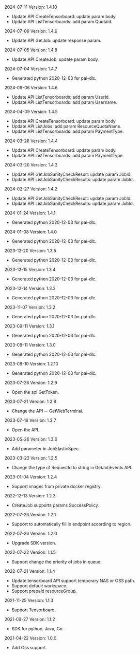 2024-07-11 Version: 1.4.10
- Update API CreateTensorboard: update param body.
- Update API ListTensorboards: add param QuotaId.


2024-07-09 Version: 1.4.9
- Update API GetJob: update response param.


2024-07-05 Version: 1.4.8
- Update API CreateJob: update param body.


2024-07-04 Version: 1.4.7
- Generated python 2020-12-03 for pai-dlc.

2024-06-06 Version: 1.4.6
- Update API ListTensorboards: add param UserId.
- Update API ListTensorboards: add param Username.


2024-04-09 Version: 1.4.5
- Update API CreateTensorboard: update param body.
- Update API ListJobs: add param ResourceQuotaName.
- Update API ListTensorboards: add param PaymentType.


2024-03-28 Version: 1.4.4
- Update API CreateTensorboard: update param body.
- Update API ListTensorboards: add param PaymentType.


2024-03-20 Version: 1.4.3
- Update API GetJobSanityCheckResult: update param JobId.
- Update API ListJobSanityCheckResults: update param JobId.


2024-02-27 Version: 1.4.2
- Update API GetJobSanityCheckResult: update param JobId.
- Update API ListJobSanityCheckResults: update param JobId.


2024-01-24 Version: 1.4.1
- Generated python 2020-12-03 for pai-dlc.

2024-01-08 Version: 1.4.0
- Generated python 2020-12-03 for pai-dlc.

2023-12-20 Version: 1.3.5
- Generated python 2020-12-03 for pai-dlc.

2023-12-15 Version: 1.3.4
- Generated python 2020-12-03 for pai-dlc.

2023-12-14 Version: 1.3.3
- Generated python 2020-12-03 for pai-dlc.

2023-11-07 Version: 1.3.2
- Generated python 2020-12-03 for pai-dlc.

2023-09-11 Version: 1.3.1
- Generated python 2020-12-03 for pai-dlc.

2023-08-11 Version: 1.3.0
- Generated python 2020-12-03 for pai-dlc.

2023-08-10 Version: 1.2.10
- Generated python 2020-12-03 for pai-dlc.

2023-07-26 Version: 1.2.9
- Open the api GetToken.

2023-07-21 Version: 1.2.8
- Change the API -- GetWebTerminal.

2023-07-19 Version: 1.2.7
- Open the API.

2023-05-26 Version: 1.2.6
- Add parameter in JobElasticSpec.

2023-03-23 Version: 1.2.5
- Change the type of RequestId to string in GetJobEvents API.

2023-01-04 Version: 1.2.4
- Support images from private docker registry.

2022-12-13 Version: 1.2.3
- CreateJob supports params SuccessPolicy.

2022-07-26 Version: 1.2.1
- Support to automatically fill in endpoint according to region.

2022-07-26 Version: 1.2.0
- Upgrade SDK version.

2022-07-22 Version: 1.1.5
- Support change the priority of jobs in queue.

2022-07-21 Version: 1.1.4
- Update tensorboard API support temporary NAS or OSS path.
- Support default workspace.
- Support prepaid resourceGroup.

2021-11-25 Version: 1.1.3
- Support Tensorboard.

2021-09-27 Version: 1.1.2
- SDK for python, Java, Go.

2021-04-22 Version: 1.0.0
- Add Oss support.

